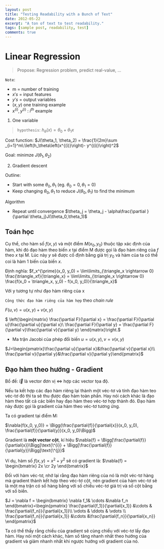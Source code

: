 ```yaml
---
layout: post
title: "Testing Readability with a Bunch of Text"
date: 2012-05-22
excerpt: "A ton of text to test readability."
tags: [sample post, readability, test]
comments: true
---
```


# Linear Regression

> Propose: Regression problem, predict real-value, ...

`Note`:
- m = number of training 
- $x's$ = input features 
- $y's$ = output variables
- $(x, y)$ one training example 
- $x^{(i)}, y^{(i)}$ : $i^{th}$ example   

1. One variable 
> `hypothesis`: $h_{\theta}(x) = \theta_0 + \theta_1x$

Cost function: 
$J(\theta_1, \theta_2) = \frac{1}{2m}\sum _{i=1}^m\:\left(h_\theta\left(x^{(i)}\right)- y^{(i)}\right)^2$

Goal: minimze $J(\theta_1, \theta_2)$

2. Gradient descent

Outline:

* Start with some $\theta_0, \theta_1$ (eg. $\theta_0 = 0, \theta_1 = 0$)
* Keep changing $\theta_0, \theta_1$ to reduce $J(\theta_0, \theta_1)$ to find the minimum 

Algorithm

* Repeat until convergence 
$\theta_j = \theta_j - \alpha\frac{\partial }{\partial \theta_j}J(\theta_0,\theta_1)$

## Toán học

Cụ thể, cho hàm số $f(x, y)$ và một điểm $M(x_0, y_0)$ thuộc tập xác định của hàm, khi đó đạo hàm theo biến $x$ tại điểm M được gọi là đạo hàm riêng của $f$ theo $x$ tại M. Lúc này $y$ sẽ được cố định bằng giá trị $y_0$ và hàm của ta có thể coi là hàm 1 biến của biến $x$.

Định nghĩa:
$f_x^{\prime}(x_0, y_0) = \lim\limits_{\triangle_x \rightarrow 0} \frac{\triangle_xf}{\triangle_x} = \lim\limits_{\triangle_x \rightarrow 0} \frac{f(x_0 + \triangle_x, y_0) - f(x_0, y_0)}{\triangle_x}$

Với y tương tự như đạo hàm riêng của x

`Công thức đạo hàm riêng của hàm hợp` theo *chain rule*

$F(u,v) = u(x,y)+v(x,y)$

$
\left\{\begin{matrix}
\frac{\partial F}{\partial x} = \frac{\partial F}{\partial u}\frac{\partial u}{\partial x}\\ \frac{\partial F}{\partial y} = \frac{\partial F}{\partial v}\frac{\partial v}{\partial y}
\end{matrix}\right.$

* Ma trận Jacobi của phép đổi biến $u=u(x,y), v=v(x, y)$

$J=\begin{pmatrix}\frac{\partial u}{\partial x}&\frac{\partial v}{\partial x}\\ \frac{\partial v}{\partial y}&\frac{\partial v}{\partial y}\end{pmatrix}$

## Đạo hàm theo hướng - Gradient

Bổ đề: $\overrightarrow{l}$ là vector đơn vị $\Leftrightarrow$ hợp các vector tọa độ.

Nếu ta kết hợp các đạo hàm riêng lại thành một véc-tơ và tính đạo hàm teo véc-tơ đó thì ta sẽ thu được đạo hàm toàn phần. Hay nói cách khác là đạo hàm theo tất cả các biến hay đạo hàm theo véc-tơ hợp thành đó. Đạo hàm này được gọi là gradient của hàm theo véc-tơ tương ứng.

Ta có gradient tại điểm M:

$\nabla{f(x_0, y_0)} = \Bigg(\frac{\partial{f}}{\partial{x}}(x_0, y_0), \frac{\partial{f}}{\partial{y}}(x_0, y_0)\Bigg)$

Gradient là **một vector cột**, kí hiệu $\nabla{f} = \Bigg[\frac{\partial{f}}{\partial{x}}\Bigg]\text{\^{i}} + \Bigg[\frac{\partial{f}}{\partial{y}}\Bigg]\text{\^{j}}$

Ví dụ, hàm số $f(x, y) = x^2 + y^2$
  sẽ có gradient là: $\nabla{f} = \begin{bmatrix} 2x \cr 2y \end{bmatrix}$

Đối với hàm véc-tơ, nhớ lại rằng đạo hàm riêng của nó là một véc-tơ hàng mà gradient thành kết hợp theo véc-tơ cột, nên gradient của hàm véc-tơ sẽ là một ma trận có số hàng bằng với số chiều véc-tơ giá trị và số cột bằng với số biến.

$J = \nabla f = \begin{bmatrix}
 \nabla f_1& \cdots &\nabla f_n \end{bmatrix}=\begin{pmatrix}
\frac{\partial{f_1}}{\partial{x_1}} &\cdots & \frac{\partial{f_n}}{\partial{x_1}}\\ \vdots  & \ddots & \vdots \\ \frac{\partial{f_n}}{\partial{x_1}} &\cdots &\frac{\partial{f_n}}{\partial{x_n}} \end{pmatrix}$

 Ta có thể thấy rằng chiều của gradient sẽ cùng chiều với véc-tơ lấy đạo hàm. Hay nói một cách khác, hàm số tăng nhanh nhất theo hướng của gradient và giảm nhanh nhất khi ngược hướng với gradient của nó.
